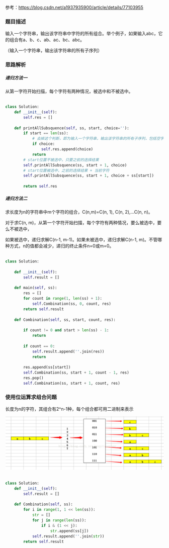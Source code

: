 参考：https://blog.csdn.net/a1937935900/article/details/77103955 

### 题目描述

输入一个字符串，输出该字符串中字符的所有组合。举个例子，如果输入abc，它的组合有a、b、c、ab、ac、bc、abc。

（输入一个字符串，输出该字符串的所有子序列）

### 思路解析

##### 递归方法一

从第一字符开始扫描，每个字符有两种情况，被选中和不被选中。

```python

class Solution:
    def __init__(self):
        self.res = []

    def printAllSubsquence(self, ss, start, choice=''):
        if start == len(ss):
            # 去掉这个判断，即为输入一个字符串，输出该字符串的所有子序列，包括空字符串
            if choice:
                self.res.append(choice)
            return
        # start位置不被选中，只要之前的选择结果
        self.printAllSubsquence(ss, start + 1, choice)
        # start位置被选中，之前的选择结果 + 当前字符
        self.printAllSubsquence(ss, start + 1, choice + ss[start])

        return self.res

```

##### 递归方法二


求长度为n的字符串中m个字符的组合，C(n,m)=C(n, 1), C(n, 2),...C(n, n)。

对于求C(n, m)，从第一个字符开始扫描，每个字符有两种情况，要么被选中，要么不被选中，

如果被选中，递归求解C(n-1, m-1)。如果未被选中，递归求解C(n-1, m)。不管哪种方式，n的值都会减少，递归的终止条件n=0或m=0。

```python

class Solution:

    def __init__(self):
        self.result = []

    def main(self, ss):
        res = []
        for count in range(1, len(ss) + 1):
            self.Combination(ss, 0, count, res)
        return self.result

    def Combination(self, ss, start, count, res):

        if count != 0 and start > len(ss) - 1:
            return

        if count == 0:
            self.result.append(''.join(res))
            return

        res.append(ss[start])
        self.Combination(ss, start + 1, count - 1, res)
        res.pop()
        self.Combination(ss, start + 1, count, res)

```

### 使用位运算求组合问题

长度为n的字符，其组合有2^n-1种，每个组合都可用二进制来表示

![](https://github.com/1273545169/offer-note/blob/master/%E5%9B%BE%E7%89%87/%E5%AD%97%E7%AC%A6%E7%9A%84%E7%BB%84%E5%90%88.PNG)

```python

class Solution:
    def __init__(self):
        self.result = []

    def Combination(self, ss):
        for i in range(1, 1 << len(ss)):
            str = []
            for j in range(len(ss)):
                if i & (1 << j):
                    str.append(ss[j])
            self.result.append(''.join(str))
        return self.result


```


